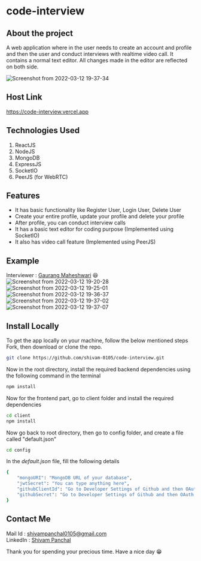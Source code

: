 # code-interview

## About the project
A web application where in the user needs to create an account and profile and then the user and conduct interviews with realtime video call. It contains a normal text editor. All changes made in the editor are reflected on both side.

![Screenshot from 2022-03-12 19-37-34](https://user-images.githubusercontent.com/70219870/158021377-b21a32b3-c47b-4bc5-a5e7-b7b7577494b2.png)

## Host Link 
https://code-interview.vercel.app

## Technologies Used 
1. ReactJS
2. NodeJS
3. MongoDB
4. ExpressJS
5. SocketIO
6. PeerJS (for WebRTC)

## Features
- It has basic functionality like Register User, Login User, Delete User
- Create your entire profile, update your profile and delete your profile
- After profile, you can conduct interview calls
- It has a basic text editor for coding purpose (Implemented using SocketIO)
- It also has video call feature (Implemented using PeerJS) 

## Example
Interviewer  : [Gaurang Maheshwari](https://github.com/GaurangMaheshwari4) :laughing:
![Screenshot from 2022-03-12 19-20-28](https://user-images.githubusercontent.com/70219870/158021266-56a2e310-8389-48d2-9c0b-7d5297f43cb2.png)
![Screenshot from 2022-03-12 19-25-01](https://user-images.githubusercontent.com/70219870/158021355-f7037ca7-4efb-421e-bbaa-4a64be426f51.png)
![Screenshot from 2022-03-12 19-36-37](https://user-images.githubusercontent.com/70219870/158021357-23be4471-9cc9-4b19-9da9-78fd1791b47d.png)
![Screenshot from 2022-03-12 19-37-02](https://user-images.githubusercontent.com/70219870/158021361-5cf1c5ec-2bb9-435d-9ad7-6466f8d81eb1.png)
![Screenshot from 2022-03-12 19-37-07](https://user-images.githubusercontent.com/70219870/158021366-183ad18c-e0e4-4dd2-b7c0-59068eb1aebc.png)

## Install Locally
To get the app locally on your machine, follow the below mentioned steps
<br/>
Fork, then download or clone the repo.
```bash
git clone https://github.com/shivam-0105/code-interview.git
```
Now in the root directory, install the required backend dependencies using the following command in the terminal
```bash
npm install
```
Now for the frontend part, go to client folder and install the required dependencies
```bash
cd client
npm install
```
Now go back to root directory, then go to config folder, and create a file called "default.json"
```bash
cd config
```
In the *default.json* file, fill the following details
```bash
{
    "mongoURI": "MongoDB URL of your database",
    "jwtSecret": "You can type anything here",
    "githubClientId": "Go to Developer Settings of Github and then OAuth, and create an app and this will generate the clientID",
    "githubSecret": "Go to Developer Settings of Github and then OAuth, and create an app and this will generate the secretID"
}
```

## Contact Me
Mail Id : shivampanchal0105@gmail.com
<br />
LinkedIn : [Shivam Panchal](https://www.linkedin.com/in/shivam-panchal-3947391b0/)

Thank you for spending your precious time. Have a nice day :grin:
